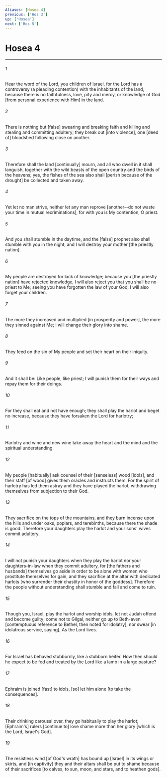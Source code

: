 ```yaml
---
Aliases: [Hosea 4]
previous: ['Hos 3']
up: ['Hosea']
next: ['Hos 5']
---
```

# Hosea 4

***














###### 1 






Hear the word of the Lord, you children of Israel, for the Lord has a controversy (a pleading contention) with the inhabitants of the land, because there is no faithfulness, love, pity and mercy, or knowledge of God [from personal experience with Him] in the land. 













###### 2 






There is nothing but [false] swearing and breaking faith and killing and stealing and committing adultery; they break out [into violence], one [deed of] bloodshed following close on another. 













###### 3 






Therefore shall the land [continually] mourn, and all who dwell in it shall languish, together with the wild beasts of the open country and the birds of the heavens; yes, the fishes of the sea also shall [perish because of the drought] be collected and taken away. 













###### 4 






Yet let no man strive, neither let any man reprove [another--do not waste your time in mutual recriminations], for with you is My contention, O priest. 













###### 5 






And you shall stumble in the daytime, and the [false] prophet also shall stumble with you in the night; and I will destroy your mother [the priestly nation]. 













###### 6 






My people are destroyed for lack of knowledge; because you [the priestly nation] have rejected knowledge, I will also reject you that you shall be no priest to Me; seeing you have forgotten the law of your God, I will also forget your children. 













###### 7 






The more they increased and multiplied [in prosperity and power], the more they sinned against Me; I will change their glory into shame. 













###### 8 






They feed on the sin of My people and set their heart on their iniquity. 













###### 9 






And it shall be: Like people, like priest; I will punish them for their ways and repay them for their doings. 













###### 10 






For they shall eat and not have enough; they shall play the harlot and beget no increase, because they have forsaken the Lord for harlotry; 













###### 11 






Harlotry and wine and new wine take away the heart and the mind and the spiritual understanding. 













###### 12 






My people [habitually] ask counsel of their [senseless] wood [idols], and their staff [of wood] gives them oracles and instructs them. For the spirit of harlotry has led them astray and they have played the harlot, withdrawing themselves from subjection to their God. 













###### 13 






They sacrifice on the tops of the mountains, and they burn incense upon the hills and under oaks, poplars, and terebinths, because there the shade is good. Therefore your daughters play the harlot and your sons' wives commit adultery. 













###### 14 






I will not punish your daughters when they play the harlot nor your daughters-in-law when they commit adultery, for [the fathers and husbands] themselves go aside in order to be alone with women who prostitute themselves for gain, and they sacrifice at the altar with dedicated harlots [who surrender their chastity in honor of the goddess]. Therefore the people without understanding shall stumble and fall and come to ruin. 













###### 15 






Though you, Israel, play the harlot and worship idols, let not Judah offend and become guilty; come not to Gilgal, neither go up to Beth-aven [contemptuous reference to Bethel, then noted for idolatry], nor swear [in idolatrous service, saying], As the Lord lives. 













###### 16 






For Israel has behaved stubbornly, like a stubborn heifer. How then should he expect to be fed and treated by the Lord like a lamb in a large pasture? 













###### 17 






Ephraim is joined [fast] to idols, [so] let him alone [to take the consequences]. 













###### 18 






Their drinking carousal over, they go habitually to play the harlot; [Ephraim's] rulers [continue to] love shame more than her glory [which is the Lord, Israel's God]. 













###### 19 






The resistless wind [of God's wrath] has bound up [Israel] in its wings or skirts, and [in captivity] they and their altars shall be put to shame because of their sacrifices [to calves, to sun, moon, and stars, and to heathen gods].
